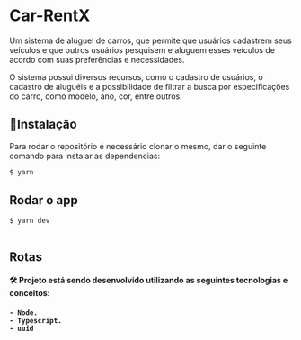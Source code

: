 # Car-RentX

Um sistema de aluguel de carros, que permite que usuários cadastrem seus veículos e que outros usuários pesquisem e aluguem esses veículos de acordo com suas preferências e necessidades.


O sistema possui diversos recursos, como o cadastro de usuários, o cadastro de aluguéis e a possibilidade de filtrar a busca por especificações do carro, como modelo, ano, cor, entre outros.

## :rocket:Instalação
Para rodar o repositório é necessário clonar o mesmo, dar o seguinte comando para instalar as dependencias:

```bash
$ yarn 
```

## Rodar o app

```bash
$ yarn dev
```

```
```
## Rotas

 

<h4> 🛠 Projeto está sendo desenvolvido utilizando as seguintes tecnologias e conceitos: <h4>

    - Node.
    - Typescript.
    - uuid
